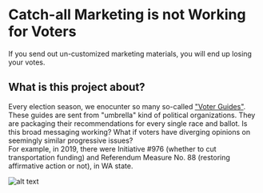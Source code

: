 
# Catch-all Marketing is not Working for Voters

If you send out un-customized marketing materials, you will end up losing your votes. 


## What is this project about?
Every election season, we enocunter so many so-called ["Voter Guides"](https://progressivevotersguide.com/washington/2021/general?type=general&year=2021&src=pvg2019general&lang=en). These guides are sent from "umbrella" kind of political organizations. They are packaging their recommendations for every single race and ballot. Is this broad messaging working? What if voters have diverging opinions on seemingly similar progressive issues?  
For example, in 2019, there were Initiative #976 (whether to cut transportation funding) and Referendum Measure No. 88 (restoring affirmative action or not), in WA state. 
  


![alt text](https://ibb.co/yRqH6VP)

  
